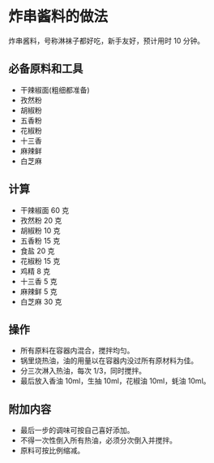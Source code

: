
# 炸串酱料的做法

炸串酱料，号称淋袜子都好吃，新手友好，预计用时 10 分钟。

## 必备原料和工具

- 干辣椒面(粗细都准备)
- 孜然粉
- 胡椒粉
- 五香粉
- 花椒粉
- 十三香
- 麻辣鲜
- 白芝麻

## 计算

- 干辣椒面 60 克
- 孜然粉 20 克
- 胡椒粉 10 克
- 五香粉 15 克
- 食盐 20 克
- 花椒粉 15 克 
- 鸡精 8 克
- 十三香 5 克
- 麻辣鲜 5 克
- 白芝麻 30 克

## 操作

- 所有原料在容器内混合，搅拌均匀。
- 锅里烧热油，油的用量以在容器内没过所有原材料为佳。
- 分三次淋入热油，每次 1/3，同时搅拌。
- 最后放入香油 10ml，生抽 10ml，花椒油 10ml，蚝油 10ml。

## 附加内容

- 最后一步的调味可按自己喜好添加。
- 不得一次性倒入所有热油，必须分次倒入并搅拌。
- 原料可按比例缩减。